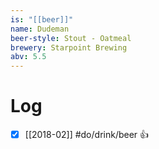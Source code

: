```yaml
---
is: "[[beer]]"
name: Dudeman
beer-style: Stout - Oatmeal
brewery: Starpoint Brewing
abv: 5.5
---
```

# Log
- [x] [[2018-02]] #do/drink/beer 👍
